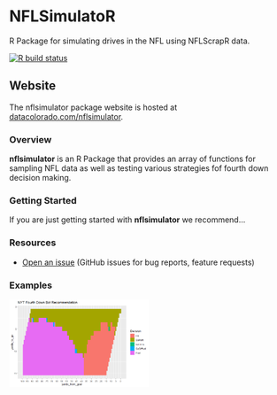 # NFLSimulatoR 
R Package for simulating drives in the NFL using NFLScrapR data.

<!-- badges: start -->
  [![R build status](https://github.com/rtelmore/nflsimulator/workflows/R-CMD-check/badge.svg)](https://github.com/rtelmore/nflsimulator/actions)
  <!-- badges: end -->

## Website  
The nflsimulator package website is hosted at [datacolorado.com/nflsimulator](http://datacolorado.com/nflsimulator).

### Overview
**nflsimulator** is an R Package that provides an array of functions for sampling NFL data as well as testing various strategies fof fourth down decision making. 


### Getting Started

If you are just getting started with **nflsimulator** we recommend...

### Resources

* [Open an issue](https://github.com/rtelmore/nflsimulator/issues) (GitHub issues for bug reports, feature requests)

### Examples 

<img src="man/figures/NYT_Bot.png" width = 50% />

